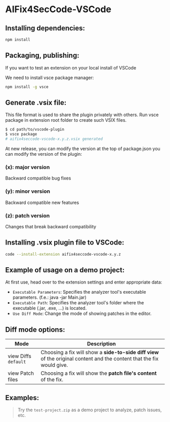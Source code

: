 # AIFix4SecCode-VSCode

## Installing dependencies:

```bash
npm install
```

## Packaging, publishing:

If you want to test an extension on your local install of VSCode

We need to install vsce package manager:

```bash
npm install -g vsce
```

## Generate .vsix file:
This file format is used to share the plugin privately with others.
Run vsce package in extension root folder to create such VSIX files.
```bash
$ cd path/to/vscode-plugin
$ vsce package
# aifix4seccode-vscode-x.y.z.vsix generated
```

At new release, you can modify the version at the top of package.json you can modify the version of the plugin:
### (x): major version
Backward compatible bug fixes
### (y): minor version
Backward compatible new features
### (z): patch version
Changes that break backward compatibility
## Installing .vsix plugin file to VSCode:

```bash
code --install-extension aifix4seccode-vscode-x.y.z
```

## Example of usage on a demo project:
At first use, head over to the extension settings and enter appropriate data:
* ``Executable Parameters``: Specifies the analyzer tool's executable parameters. (f.e.: java -jar Main.jar)
* ``Executable Path``: Specifies the analyzer tool's folder where the executable (.jar, .exe, ...) is located.
* ``Use Diff Mode``: Change the mode of showing patches in the editor.
## Diff mode options:
Mode | Description
------------ | -------------
view Diffs ``default`` | Choosing a fix will show a <b>side-to-side diff view</b> of the original content and the content that the fix would give.
view Patch files | Choosing a fix will show the <b>patch file's content</b> of the fix.

## Examples:
>Try the ``test-project.zip`` as a demo project to analyze, patch issues, etc.
